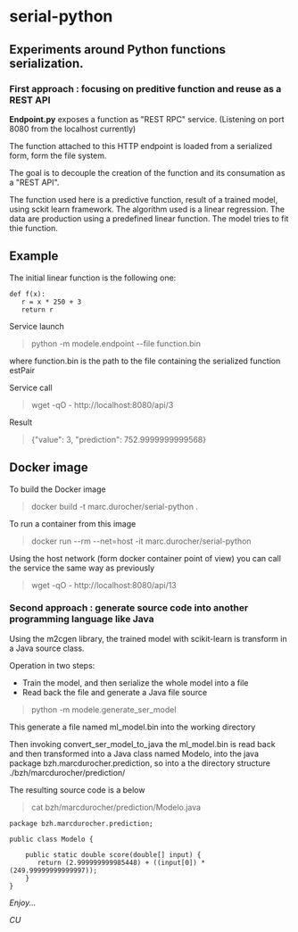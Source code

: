 # serial-python

## Experiments around Python functions serialization.

### First approach : focusing on preditive function and reuse as a REST API
__Endpoint.py__ exposes a function as "REST RPC" service.
(Listening on port 8080 from the localhost currently)

The function attached to this HTTP endpoint is loaded from a serialized form, form the file system.

The goal is to decouple the creation of the function and its consumation as a "REST API".

The function used here is a predictive function, result of a trained model, using sckit learn framework. 
The algorithm used is a linear regression. The data are production using a predefined linear function.
The model tries to fit thie function.

## Example

The initial linear function is the following one:  
>
    def f(x):
       r = x * 250 + 3
       return r

Service launch
> python -m modele.endpoint --file function.bin

where function.bin is the path to the file containing the serialized function estPair

Service call
> wget -qO - http://localhost:8080/api/3

Result
> {"value": 3, "prediction": 752.9999999999568}

 
 
 ## Docker image
 
 To build the Docker image
 
 > docker build -t marc.durocher/serial-python .
 
 To run a container from this image
 
 > docker run --rm --net=host -it marc.durocher/serial-python
 
 Using the host network (form docker container point of view) you can call the service the same way as previously
 > wget -qO - http://localhost:8080/api/13
 
 
 ### Second approach : generate source code into another programming language like Java
 
 Using the m2cgen library, the trained model with scikit-learn is transform in a Java source class.
 
 Operation in two steps:
 * Train the model, and then serialize the whole model into a file
 * Read back the file and generate a Java file source
 
 
 > python -m modele.generate_ser_model

This generate a file named ml_model.bin into the working directory

Then invoking convert_ser_model_to_java the ml_model.bin is read back and then transformed into a 
Java class named Modelo, into the java package bzh.marcdurocher.prediction, so into a the directory
structure ./bzh/marcdurocher/prediction/

The resulting source code is a below

> cat bzh/marcdurocher/prediction/Modelo.java
 
```
package bzh.marcdurocher.prediction;
 
public class Modelo {

    public static double score(double[] input) {
       return (2.999999999985448) + ((input[0]) * (249.99999999999997));
    }
}
```


 
 
 _Enjoy..._
 
 _CU_
